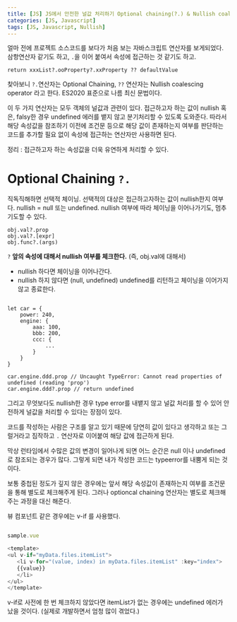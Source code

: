 ```yaml
---
title: [JS] JS에서 안전한 널값 처리하기 Optional chaining(?.) & Nullish coalescing operator (??)
categories: [JS, Javascript]
tags: [JS, Javascript, Nullish]
---
```


얼마 전에 프로젝트 소스코드를 보다가 처음 보는 자바스크립트 연산자를 보게되었다. 삼항연산자 같기도 하고, `.`을 이어 붙여서 속성에 접근하는 것 같기도 하고. 
```JS
return xxxList?.ooProperty?.xxProperty ?? defaultValue
```
찾아보니 `?.`연산자는 Optional Chaining, `??` 연산자는 Nullish coalescing operator 라고 한다. ES2020 표준으로 나름 최신 문법이다. 

이 두 가지 연산자는 모두 객체의 널값과 관련이 있다. 접근하고자 하는 값이 nullish 혹은, falsy한 경우 undefined 에러를 뱉지 않고 분기처리할 수 있도록 도와준다. 따라서 해당 속성값을 참조하기 이전에 조건문 등으로 해당 값이 존재하는지 여부를 판단하는 코드를 추가할 필요 없이 속성에 접근하는 연산자만 사용하면 된다. 

정리 : 접근하고자 하는 속성값을 더욱 유연하게 처리할 수 있다. 

# Optional Chaining `?.`

직독직해하면 선택적 체이닝. 선택적의 대상은 접근하고자하는 값이 nullish한지 여부다. nullish = null 또는 undefined. 
nullish 여부에 따라 체이닝을 이어나가기도, 멈추기도할 수 있다.

```JS
obj.val?.prop
obj.val?.[expr]
obj.func?.(args)

``` 
`?` **앞의 속성에 대해서 nullish 여부를 체크한다.** (즉, obj.val에 대해서)
  - nullish 하다면 체이닝을 이어나간다. 
  - nullish 하지 않다면 (null, undefined) undefined를 리턴하고 체이닝을 이어가지 않고 종료한다. 


```JS 

let car = { 
    power: 240, 
    engine: {
        aaa: 100, 
        bbb: 200, 
        ccc: {
            ...
        }
    }
}

car.engine.ddd.prop // Uncaught TypeError: Cannot read properties of undefined (reading 'prop') 
car.engine.ddd?.prop // return undefined
```

그리고 무엇보다도 nullish한 경우 type error를 내뱉지 않고 널값 처리를 할 수 있어 안전하게 널값을 처리할 수 있다는 장점이 있다.

코드를 작성하는 사람은 구조를 알고 있기 때문에 당연히 값이 있다고 생각하고 또는 그럴거라고 짐작하고 `.` 연산자로 이어붙여 해당 값에 접근하게 된다. 

막상 런타임에서 수많은 값의 변경이 일어나게 되면 어느 순간은 null 이나 undefined로 참조되는 경우가 많다. 그렇게 되면 내가 작성한 코드는 typeerror를 내뿜게 되는 것이다. 

보통 중첩된 정도가 깊지 않은 경우에는 앞서 해당 속성값이 존재하는지 여부를 조건문을 통해 별도로 체크해주게 된다. 그러나 optioncal chaining 연산자는 별도로 체크해주는 과정을 대신 해준다. 



뷰 컴포넌트 같은 경우에는 v-if 를 사용했다. 

```Javascript

sample.vue 

<template>
<ul v-if="myData.files.itemList">
   <li v-for="(value, index) in myData.files.itemList" :key="index">
   {{value}}
   </li>
</ul>
</template>
```

v-if로 사전에 한 번 체크하지 않았다면 itemList가 없는 경우에는 undefined 에러가 났을 것이다. (실제로 개발하면서 엄청 많이 겪었다.)
